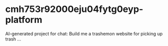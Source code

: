 # cmh753r92000eju04fytg0eyp-platform
AI-generated project for chat: Build me a trashemon website for picking up trash ...
